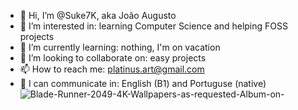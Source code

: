 
- 👋 Hi, I’m @Suke7K, aka João Augusto
- 👀 I’m interested in: learning Computer Science and helping FOSS projects
- 🌱 I’m currently learning: nothing, I'm on vacation 
- 💞️ I’m looking to collaborate on: easy projects
- 📫 How to reach me: platinus.art@gmail.com
- 📮 I can communicate in: English (B1) and Portuguse (native)
![Blade-Runner-2049-4K-Wallpapers-as-requested-Album-on-](https://user-images.githubusercontent.com/79879713/157158588-6309f4dc-72b7-4953-a6a1-8a9cad21ad1d.png)
<!---
Suke7K/Suke7K is a ✨ special ✨ repository because its `README.md` (this file) appears on your GitHub profile.
You can click the Preview link to take a look at your changes.
--->
